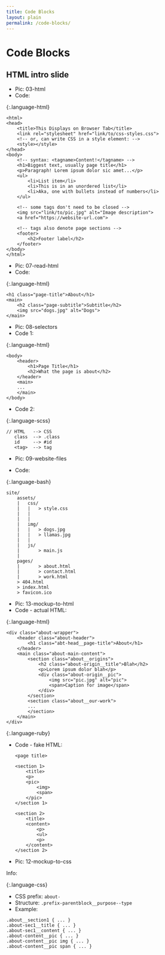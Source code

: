 ```yaml
---
title: Code Blocks
layout: plain
permalink: /code-blocks/
---
```


# Code Blocks

## HTML intro slide

- Pic: 03-html
- Code:

{:.language-html}
```
<html>
<head>
    <title>This Displays on Browser Tab</title>
    <link rel="stylesheet" href="link/to/css-styles.css">
    <!-- or, can write CSS in a style element: -->
    <style></style>
</head>
<body>
    <!-- syntax: <tagname>Content!</tagname> -->
    <h1>Biggest text, usually page title</h1>
    <p>Paragraph! Lorem ipsum dolor sic amet...</p>
    <ul>
        <li>List item</li>
        <li>This is in an unordered list</li>
        <li>Aka, one with bullets instead of numbers</li>
    </ul>

    <!-- some tags don't need to be closed -->
    <img src="link/to/pic.jpg" alt="Image description">
    <a href="https://website-url.com">

    <!-- tags also denote page sections -->
    <footer>
        <h2>Footer label</h2>
    </footer>
</body>
</html>
```

- Pic: 07-read-html
- Code:

{:.language-html}
```
<h1 class="page-title">About</h1>
<main>
    <h2 class="page-subtitle">Subtitle</h2>
    <img src="dogs.jpg" alt="Dogs">
</main>
```

- Pic: 08-selectors
- Code 1:

{:.language-html}
```
<body>
    <header>
        <h1>Page Title</h1>
        <h2>What the page is about</h2>
    </header>
    <main>
    ...
    </main>
</body>
```

- Code 2:

{:.language-scss}
```
// HTML   --> CSS
   class  --> .class
   id     --> #id
   <tag>  --> tag
```

- Pic: 09-website-files

- Code:

{:.language-bash}
```
site/
    assets/
    |   css/
    |   |   > style.css
    |   |
    |   |
    |   img/
    |   |   > dogs.jpg
    |   |   > llamas.jpg
    |   |
    |   js/
    |       > main.js
    |
    pages/
    |       > about.html
    |       > contact.html
    |       > work.html
    > 404.html
    > index.html
    > favicon.ico
```

- Pic: 13-mockup-to-html
- Code - actual HTML:

{:.language-html}
```
<div class="about-wrapper">
    <header class="about-header">
        <h1 class="abt-head__page-title">About</h1>
    </header>
    <main class="about-main-content">
        <section class="about__origins">
            <h2 class="about-origin__title">Blah</h2>
            <p>Lorem ipsum dolor blah</p>
            <div class="about-origin__pic">
                <img src="pic.jpg" alt="pic">
                <span>Caption for image</span>
            </div>
        </section>
        <section class="about__our-work">
        ...
        </section>
    </main>
</div>
```

{:.language-ruby}
- Code - fake HTML:
    ```
    <page title>

    <section 1>
        <title>
        <p>
        <pic>
            <img>
            <span>
        </pic>
    </section 1>

    <section 2>
        <title>
        <content>
            <p>
            <ul>
            <p>
        </content>
    </section 2>
    ```

- Pic: 12-mockup-to-css

Info:

{:.language-css}
- CSS prefix: `about-`
- Structure: `.prefix-parentblock__purpose--type`
- Example:
```
.about__section1 { ... }
.about-sec1__title { ... }
.about-sec1__content { ... }
.about-content__pic { ... }
.about-content__pic img { ... }
.about-content__pic span { ... }
```
